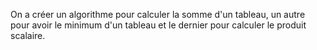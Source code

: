 On a créer un algorithme pour calculer la somme d'un tableau, un autre pour avoir le minimum d'un tableau et le dernier pour calculer le produit scalaire.
